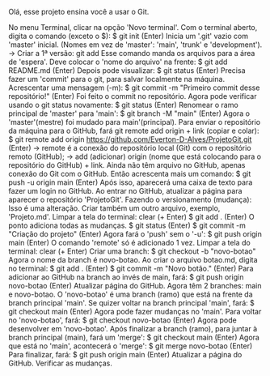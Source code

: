 Olá, esse projeto ensina você a usar o Git.

No menu Terminal, clicar na opção 'Novo terminal'.
Com o terminal aberto, digita o comando (exceto o $):
$ git init (Enter)
    Inicia um '.git' vazio com 'master' inicial. (Nomes em vez de 'master': 'main', 'trunk' e 'development'). 
    → Criar a 1ª versão: git add
    Esse comando manda os arquivos para a área de 'espera'. Deve colocar o 'nome do arquivo' na frente: 
$ git add README.md (Enter)
    Depois pode visualizar:
$ git status (Enter)
    Precisa fazer um 'commit' para o git, para salvar localmente na máquina. Acrescentar uma mensagem (-m):
$ git commit -m "Primeiro commit desse repositório!" (Enter)
    Foi feito o commit no repositório.
    Agora pode verificar usando o git status novamente:
$ git status (Enter)
    Renomear o ramo principal de 'master' para 'main':
$ git branch -M "main" (Enter)
    Agora o 'master'(mestre) foi mudado para main'(principal).
    Para enviar o repositório da máquina para o GitHub, fará git remote add origin + link (copiar e colar):
$ git remote add origin https://github.com/Everton-D-Alves/ProjetoGit.git (Enter)
    → remote é a conexão do repositório local (Git) com o repositório remoto (GitHub);
    → add (adicionar) origin (nome que está colocando para o repositório do GitHub) + link.
    Ainda não têm arquivo no GitHub, apenas conexão do Git com o GitHub. Então acrescenta mais um comando:
$ git push -u origin main (Enter)
    Após isso, aparecerá uma caixa de texto para fazer um login no GitHub.
    Ao entrar no GitHub, atualizar a página para aparecer o repositório 'ProjetoGit'.
    Fazendo o versionamento (mudança):
    Isso é uma alteração.
    Criar também um outro arquivo, exemplo, 'Projeto.md'.
    Limpar a tela do terminal: clear (+ Enter)
$ git add . (Enter)
    O ponto adiciona todas as mudanças.
$ git status (Enter)
$ git commit -m "Criação do projeto" (Enter)
    Agora fará o 'push' sem o '-u':
$ git push origin main (Enter)
    O comando 'remote' só é adicionado 1 vez.
    Limpar a tela do terminal: clear (+ Enter)
    Criar uma branch:
$ git checkout -b "novo-botao"
    Agora o nome da branch é novo-botao.
    Ao criar o arquivo botao.md, digita no terminal:
$ git add . (Enter)
$ git commit -m "Novo botão." (Enter)
    Para adicionar ao GitHub na branch ao invés de main, fará:
$ git push origin novo-botao (Enter)
    Atualizar página do GitHub. Agora têm 2 branches: main e novo-botao.
    O 'novo-botao' é uma branch (ramo) que está na frente da branch principal 'main'.
    Se quizer voltar na branch principal 'main', fará:
$ git checkout main (Enter)
    Agora pode fazer mudanças no 'main'. Para voltar no 'novo-botao', fará:
$ git checkout novo-botao (Enter)
    Agora pode desenvolver em 'novo-botao'.
    Após finalizar a branch (ramo), para juntar à branch principal (main), fará um 'merge':
$ git checkout main (Enter)
    Agora que está no 'main', acontecerá o 'merge':
$ git merge novo-botao (Enter)
    Para finalizar, fará:
$ git push origin main (Enter)
    Atualizar a página do GitHub. Verificar as mudanças.